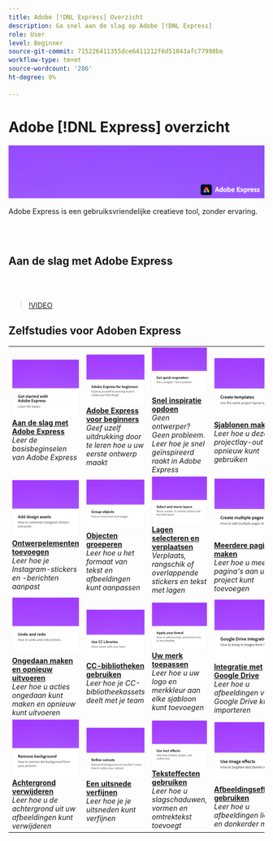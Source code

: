 ```yaml
---
title: Adobe [!DNL Express] Overzicht
description: Ga snel aan de slag op Adobe [!DNL Express]
role: User
level: Beginner
source-git-commit: 715226411355dce6411212f6d51043afc77998be
workflow-type: tm+mt
source-wordcount: '286'
ht-degree: 0%

---
```


# Adobe [!DNL Express] overzicht

![Hoofdafbeelding tonen](../assets/Express.png)

Adobe Express is een gebruiksvriendelijke creatieve tool, zonder ervaring.

<br> 

## Aan de slag met Adobe Express

<br> 

>[!VIDEO](https://video.tv.adobe.com/v/3420204?quality=12&learn=on&hidetitle=true)

## Zelfstudies voor Adoben Express

<table>
<tr>
   <td>
      <a href="get-started.md">
         <img alt="Aan de slag met Adobe Express" src="assets/get-started.png" />
      </a>
      <div>
      <a href="get-started.md"><strong>Aan de slag met Adobe Express</strong></a>
      </div>
      <em>Leer de basisbeginselen van Adobe Express</em>
      <br>
  </td>
  <td>
      <a href="adobe-express-beginners.md">
         <img alt="Adobe Express voor beginners" src="assets/beginners.png" />
      </a>
      <div>
      <a href="adobe-express-beginners.md"><strong>Adobe Express voor beginners</strong></a>
      </div>
      <em>Geef uzelf uitdrukking door te leren hoe u uw eerste ontwerp maakt</em>
      <br>
  </td>
  <td>
      <a href="get-inspiration.md">
         <img alt="Snel inspiratie opdoen" src="assets/inspiration.png" />
      </a>
      <div>
      <a href="get-inspiration.md"><strong>Snel inspiratie opdoen</strong></a>
      </div>
      <em>Geen ontwerper? Geen probleem. Leer hoe je snel geïnspireerd raakt in Adobe Express</em>
      <br>
  </td>
  <td>
   <a href="create-templates.md">
      <img alt="Sjablonen maken" src="assets/templates.png" />
   </a>
    <div>
   <a href="create-templates.md"><strong>Sjablonen maken</strong></a>
    </div>
    <em>Leer hoe u dezelfde projectlay-out opnieuw kunt gebruiken</em>
    <br>
  </td>
</tr>
<tr>
   <td>
      <a href="add-design-assets.md">
         <img alt="Ontwerpelementen toevoegen" src="assets/design-assets.png" />
      </a>
      <div>
      <a href="add-design-assets.md"><strong>Ontwerpelementen toevoegen</strong></a>
      </div>
      <em>Leer hoe je Instagram-stickers en -berichten aanpast</em>
      <br>
  </td>
  <td>
      <a href="group-objects.md">
         <img alt="Objecten groeperen" src="assets/group-objects.png" />
      </a>
      <div>
      <a href="group-objects.md"><strong>Objecten groeperen</strong></a>
      </div>
      <em>Leer hoe u het formaat van tekst en afbeeldingen kunt aanpassen</em>
      <br>
  </td>
  <td>
      <a href="layers.md">
         <img alt="Lagen selecteren en verplaatsen" src="assets/layers.png" />
      </a>
      <div>
      <a href="layers.md"><strong>Lagen selecteren en verplaatsen</strong></a>
      </div>
      <em>Verplaats, rangschik of overlappende stickers en tekst met lagen</em>
      <br>
  </td>
  <td>
      <a href="multiple-pages.md">
         <img alt="Meerdere pagina's maken" src="assets/multiple-pages.png" />
      </a>
      <div>
      <a href="multiple-pages.md"><strong>Meerdere pagina's maken</strong></a>
      </div>
      <em>Leer hoe u meerdere pagina's aan uw project kunt toevoegen</em>
      <br>
  </td>
</tr>
<tr>
   <td>
      <a href="undo-redo.md">
         <img alt="Ongedaan maken en opnieuw uitvoeren" src="assets/undo-redo.png" />
      </a>
      <div>
      <a href="undo-redo.md"><strong>Ongedaan maken en opnieuw uitvoeren</strong></a>
      </div>
      <em>Leer hoe u acties ongedaan kunt maken en opnieuw kunt uitvoeren</em>
      <br>
  </td>
  <td>
      <a href="cc-libraries.md">
         <img alt="CC-bibliotheken gebruiken" src="assets/cc-libraries.png" />
      </a>
      <div>
      <a href="cc-libraries.md"><strong>CC-bibliotheken gebruiken</strong></a>
      </div>
      <em>Leer hoe je CC-bibliotheekassets deelt met je team</em>
      <br>
  </td>
  <td>
      <a href="brand.md">
         <img alt="Uw merk toepassen" src="assets/brand.png" />
      </a>
      <div>
      <a href="brand.md"><strong>Uw merk toepassen</strong></a>
      </div>
      <em>Leer hoe u uw logo en merkkleur aan elke sjabloon kunt toevoegen</em>
      <br>
  </td>
  <td>
      <a href="google-drive.md">
         <img alt="Integratie met Google Drive" src="assets/google-drive.png" />
      </a>
      <div>
      <a href="google-drive.md"><strong>Integratie met Google Drive</strong></a>
      </div>
      <em>Leer hoe u afbeeldingen van Google Drive kunt importeren</em>
      <br>
  </td>
</tr>
<tr>
    <td>
      <a href="remove-background.md">
         <img alt="Achtergrond verwijderen" src="assets/background.png" />
      </a>
      <div>
      <a href="remove-background.md"><strong>Achtergrond verwijderen</strong></a>
      </div>
      <em>Leer hoe u de achtergrond uit uw afbeeldingen kunt verwijderen</em>
      <br>
  </td>
  <td>
      <a href="refine-cutout.md">
         <img alt="Een uitsnede verfijnen" src="assets/cutouts.png" />
      </a>
      <div>
      <a href="refine-cutout.md"><strong>Een uitsnede verfijnen</strong></a>
      </div>
      <em>Leer hoe je je uitsneden kunt verfijnen</em>
      <br>
  </td>
  <td>
      <a href="text-effects.md">
         <img alt="Teksteffecten gebruiken" src="assets/text-effects.png" />
      </a>
      <div>
      <a href="text-effects.md"><strong>Teksteffecten gebruiken</strong></a>
      </div>
      <em>Leer hoe u slagschaduwen, vormen en omtrektekst toevoegt</em>
      <br>
  </td>
  <td>
      <a href="image-effects.md">
         <img alt="Afbeeldingseffecten gebruiken" src="assets/image-effects.png" />
      </a>
      <div>
      <a href="image-effects.md"><strong>Afbeeldingseffecten gebruiken</strong></a>
      </div>
      <em>Leer hoe u afbeeldingen lichter en donkerder maakt</em>
      <br>
  </td>
  <td>
      <a href="create-curved-text.md">
         <img alt="Curve tekst maken" src="assets/curved-text.png" />
      </a>
      <div>
      <a href="create-curved-text.md"><strong>Curve tekst maken</strong></a>
      </div>
      <em>Leer hoe u kromme tekst maakt in uw project</em>
      <br>
  </td>
</tr>
</table>
